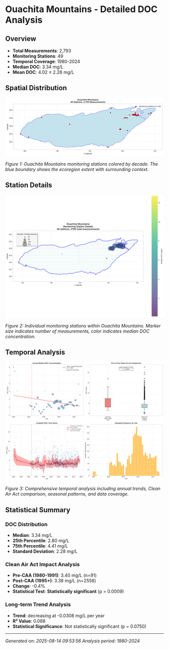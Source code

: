 # Ouachita Mountains - Detailed DOC Analysis

## Overview
- **Total Measurements**: 2,793
- **Monitoring Stations**: 49
- **Temporal Coverage**: 1980-2024
- **Median DOC**: 3.34 mg/L
- **Mean DOC**: 4.02 ± 2.28 mg/L

## Spatial Distribution

![Ecoregion Overview](Ouachita_Mountains_overview_map.png)

*Figure 1: Ouachita Mountains monitoring stations colored by decade. The blue boundary shows the ecoregion extent with surrounding context.*

## Station Details

![Station Details](Ouachita_Mountains_stations.png)

*Figure 2: Individual monitoring stations within Ouachita Mountains. Marker size indicates number of measurements, color indicates median DOC concentration.*

## Temporal Analysis

![Time Series Analysis](Ouachita_Mountains_timeseries.png)

*Figure 3: Comprehensive temporal analysis including annual trends, Clean Air Act comparison, seasonal patterns, and data coverage.*

## Statistical Summary

### DOC Distribution
- **Median**: 3.34 mg/L
- **25th Percentile**: 2.80 mg/L  
- **75th Percentile**: 4.41 mg/L
- **Standard Deviation**: 2.28 mg/L

### Clean Air Act Impact Analysis

- **Pre-CAA (1980-1991)**: 3.40 mg/L (n=91)
- **Post-CAA (1995+)**: 3.38 mg/L (n=2558)
- **Change**: -0.4%
- **Statistical Test**: **Statistically significant** (p = 0.0009)

### Long-term Trend Analysis

- **Trend**: decreasing at -0.0308 mg/L per year
- **R² Value**: 0.088
- **Statistical Significance**: Not statistically significant (p = 0.0750)


---
*Generated on: 2025-08-14 09:53:56*
*Analysis period: 1980-2024*
